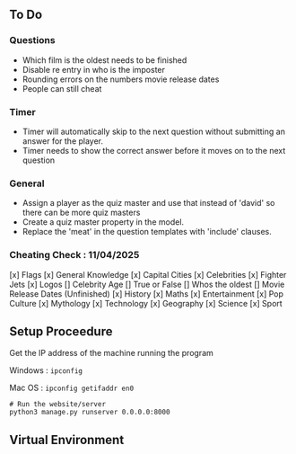 ## To Do

### Questions
- Which film is the oldest needs to be finished
- Disable re entry in who is the imposter
- Rounding errors on the numbers movie release dates
- People can still cheat

### Timer
- Timer will automatically skip to the next question without submitting an answer for the player.
- Timer needs to show the correct answer before it moves on to the next question

### General
- Assign a player as the quiz master and use that instead of 'david' so there can be more quiz masters
- Create a quiz master property in the model.
- Replace the 'meat' in the question templates with 'include' clauses.

### Cheating Check : 11/04/2025
[x] Flags
[x] General Knowledge
[x] Capital Cities
[x] Celebrities
[x] Fighter Jets
[x] Logos
[] Celebrity Age
[] True or False
[] Whos the oldest
[] Movie Release Dates (Unfinished)
[x] History
[x] Maths
[x] Entertainment
[x] Pop Culture
[x] Mythology
[x] Technology
[x] Geography
[x] Science
[x] Sport


## Setup Proceedure
Get the IP address of the machine running the program

Windows : ``` ipconfig ```

Mac OS : ``` ipconfig getifaddr en0 ```

```
# Run the website/server
python3 manage.py runserver 0.0.0.0:8000
```

## Virtual Environment
